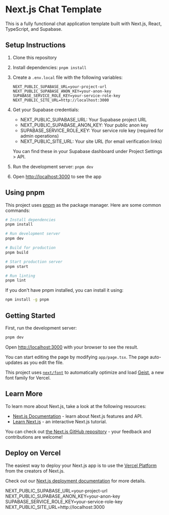 # Next.js Chat Template

This is a fully functional chat application template built with Next.js, React, TypeScript, and Supabase.

## Setup Instructions

1. Clone this repository
2. Install dependencies: `pnpm install`
3. Create a `.env.local` file with the following variables:
   ```
   NEXT_PUBLIC_SUPABASE_URL=your-project-url
   NEXT_PUBLIC_SUPABASE_ANON_KEY=your-anon-key
   SUPABASE_SERVICE_ROLE_KEY=your-service-role-key
   NEXT_PUBLIC_SITE_URL=http://localhost:3000
   ```
4. Get your Supabase credentials:

   - NEXT_PUBLIC_SUPABASE_URL: Your Supabase project URL
   - NEXT_PUBLIC_SUPABASE_ANON_KEY: Your public anon key
   - SUPABASE_SERVICE_ROLE_KEY: Your service role key (required for admin operations)
   - NEXT_PUBLIC_SITE_URL: Your site URL (for email verification links)

   You can find these in your Supabase dashboard under Project Settings > API.

5. Run the development server: `pnpm dev`
6. Open [http://localhost:3000](http://localhost:3000) to see the app

## Using pnpm

This project uses [pnpm](https://pnpm.io/) as the package manager. Here are some common commands:

```bash
# Install dependencies
pnpm install

# Run development server
pnpm dev

# Build for production
pnpm build

# Start production server
pnpm start

# Run linting
pnpm lint
```

If you don't have pnpm installed, you can install it using:

```bash
npm install -g pnpm
```

## Getting Started

First, run the development server:

```bash
pnpm dev
```

Open [http://localhost:3000](http://localhost:3000) with your browser to see the result.

You can start editing the page by modifying `app/page.tsx`. The page auto-updates as you edit the file.

This project uses [`next/font`](https://nextjs.org/docs/app/building-your-application/optimizing/fonts) to automatically optimize and load [Geist](https://vercel.com/font), a new font family for Vercel.

## Learn More

To learn more about Next.js, take a look at the following resources:

- [Next.js Documentation](https://nextjs.org/docs) - learn about Next.js features and API.
- [Learn Next.js](https://nextjs.org/learn) - an interactive Next.js tutorial.

You can check out [the Next.js GitHub repository](https://github.com/vercel/next.js) - your feedback and contributions are welcome!

## Deploy on Vercel

The easiest way to deploy your Next.js app is to use the [Vercel Platform](https://vercel.com/new?utm_medium=default-template&filter=next.js&utm_source=create-next-app&utm_campaign=create-next-app-readme) from the creators of Next.js.

Check out our [Next.js deployment documentation](https://nextjs.org/docs/app/building-your-application/deploying) for more details.

NEXT_PUBLIC_SUPABASE_URL=your-project-url
NEXT_PUBLIC_SUPABASE_ANON_KEY=your-anon-key
SUPABASE_SERVICE_ROLE_KEY=your-service-role-key
NEXT_PUBLIC_SITE_URL=http://localhost:3000
